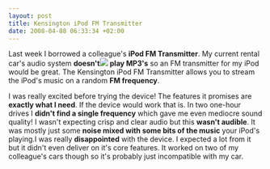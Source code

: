 ```yaml
--- 
layout: post
title: Kensington iPod FM Transmitter
date: 2008-04-08 06:33:34 +02:00
---
```


Last week I borrowed a colleague's **iPod FM Transmitter**. My current rental car's audio system **doesn't**[![](http://dennislaumen.nl.business9.webhosting.transip.nl/wp-content/uploads/2008/04/k33185-14500.jpg)](http://dennislaumen.files.wordpress.com/2008/04/kensington-ipod-fm-transmitter.jpg) **play MP3's** so an FM transmitter for my iPod would be great. The Kensington iPod FM Transmitter allows you to stream the iPod's music on a random **FM frequency**.

I was really excited before trying the device! The features it promises are **exactly what I need**. If the device would work that is. In two one-hour drives I **didn't find a single frequency** which gave me even mediocre sound quality! I wasn't expecting crisp and clear audio but this **wasn't audible**. It was mostly just some **noise mixed with some bits of the music** your iPod's playing.I was really **disappointed** with the device. I expected a lot from it but it didn't even deliver on it's core features. It worked on two of my colleague's cars though so it's probably just incompatible with my car.

